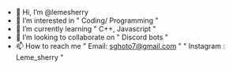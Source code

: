 - 👋 Hi, I’m @lemesherry
- 👀 I’m interested in " Coding/ Programming "
- 🌱 I’m currently learning " C++, Javascript "
- 💞️ I’m looking to collaborate on " Discord bots "
- 📫 How to reach me " Email: sghoto7@gmail.com " " Instagram : Leme_sherry "

<!---
lemesherry/lemesherry is a ✨ special ✨ repository because its `README.md` (this file) appears on your GitHub profile.
You can click the Preview link to take a look at your changes.
--->
